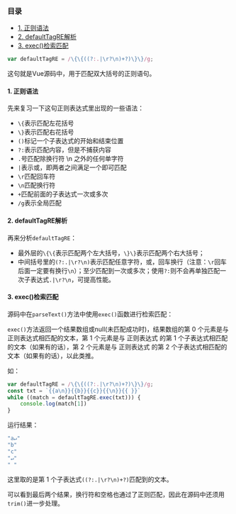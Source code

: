 
<!-- TOC -->
### 目录
- [1. 正则语法](#1-正则语法)
- [2. defaultTagRE解析](#2-defaulttagre解析)
- [3. exec()检索匹配](#3-exec检索匹配)

<!-- /TOC -->
```js
var defaultTagRE = /\{\{((?:.|\r?\n)+?)\}\}/g;
```
这句就是Vue源码中，用于匹配双大括号的正则语句。

#### 1. 正则语法
先来复习一下这句正则表达式里出现的一些语法：

- `\{`表示匹配左花括号
- `\}`表示匹配右花括号
- `()`标记一个子表达式的开始和结束位置
- `?:`表示匹配内容，但是不捕获内容
- `.`号匹配除换行符 \n 之外的任何单字符
- `|`表示或，即两者之间满足一个即可匹配
- `\r`匹配回车符
- `\n`匹配换行符
- `+`匹配前面的子表达式一次或多次
- `/g`表示全局匹配


#### 2. defaultTagRE解析

再来分析`defaultTagRE`：

- 最外层的`\{\{`表示匹配两个左大括号，`\}\}`表示匹配两个右大括号；
- 中间括号里的`(?:.|\r?\n)`表示匹配任意字符，或，回车换行（注意：`\r`回车后面一定要有换行`\n`）；至少匹配到一次或多次；使用`?:`则不会再单独匹配一次子表达式`.|\r?\n`，可提高性能。

#### 3. exec()检索匹配

源码中在`parseText()`方法中使用`exec()`函数进行检索匹配：

`exec()`方法返回一个结果数组或null(未匹配成功时)，结果数组的第 0 个元素是与正则表达式相匹配的文本，第 1 个元素是与 正则表达式 的第 1 个子表达式相匹配的文本（如果有的话），第 2 个元素是与 正则表达式 的第 2 个子表达式相匹配的文本（如果有的话），以此类推。

如：
```js
var defaultTagRE = /\{\{((?:.|\r?\n)+?)\}\}/g;
const txt = `{{a\n}}{{b}}{{c}}{{\n}}{{ }}`
while ((match = defaultTagRE.exec(txt))) {
    console.log(match[1])
}
```
运行结果：
```js
"a↵"
"b"
"c"
"↵"
" "
```
这里取的是第 1 个子表达式`((?:.|\r?\n)+?)`匹配到的文本。

可以看到最后两个结果，换行符和空格也通过了正则匹配，因此在源码中还须用`trim()`进一步处理。